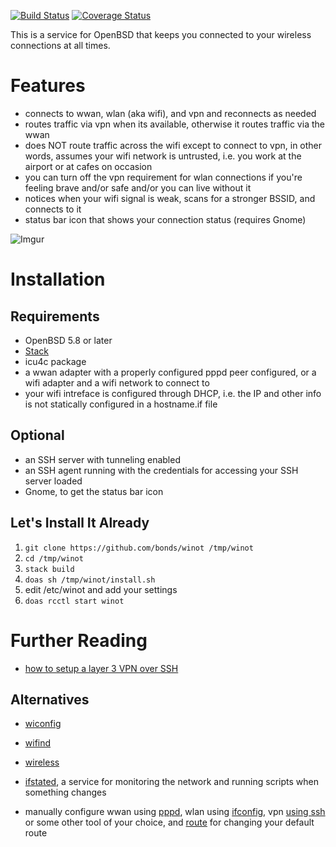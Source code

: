 [![Build Status](https://travis-ci.org/bonds/winot.svg?branch=master)](https://travis-ci.org/bonds/winot)
[![Coverage Status](https://coveralls.io/repos/github/bonds/winot/badge.svg?branch=master)](https://coveralls.io/github/bonds/winot?branch=master)

This is a service for OpenBSD that keeps you connected to your wireless
connections at all times.

# Features

* connects to wwan, wlan (aka wifi), and vpn and reconnects as needed
* routes traffic via vpn when its available, otherwise it routes traffic via the
  wwan
* does NOT route traffic across the wifi except to connect to vpn, in other
  words, assumes your wifi network is untrusted, i.e. you work at the airport or
  at cafes on occasion
* you can turn off the vpn requirement for wlan connections if you're feeling
  brave and/or safe and/or you can live without it
* notices when your wifi signal is weak, scans for a stronger BSSID, and
  connects to it
* status bar icon that shows your connection status (requires Gnome)

![Imgur](http://i.imgur.com/4RdqQ00.gif)

# Installation

## Requirements

* OpenBSD 5.8 or later
* [Stack][3]
* icu4c package
* a wwan adapter with a properly configured pppd peer configured, or a wifi
  adapter and a wifi network to connect to
* your wifi intreface is configured through DHCP, i.e. the IP and other info is
  not statically configured in a hostname.if file

## Optional

* an SSH server with tunneling enabled
* an SSH agent running with the credentials for accessing your SSH server loaded
* Gnome, to get the status bar icon

## Let's Install It Already

1. ````git clone https://github.com/bonds/winot /tmp/winot````
1. ````cd /tmp/winot````
1. ````stack build````
1. ````doas sh /tmp/winot/install.sh````
1. edit /etc/winot and add your settings
1. ````doas rcctl start winot````

# Further Reading

* [how to setup a layer 3 VPN over SSH][2]

## Alternatives

* [wiconfig][1]
* [wifind][8]
* [wireless][9]
* [ifstated][4], a service for monitoring the network and running scripts when something changes
* manually configure wwan using [pppd][5], wlan using [ifconfig][6], vpn [using ssh][2] or some other tool of your choice, and [route][7] for changing your default route

  [1]: https://github.com/devious/wiconfig
  [2]: http://www.kernel-panic.it/openbsd/vpn/vpn5.html
  [3]: http://docs.haskellstack.org/en/stable/README/
  [4]: http://man.openbsd.org/OpenBSD-current/man8/ifstated.8
  [5]: http://man.openbsd.org/OpenBSD-current/man8/pppd.8
  [6]: http://man.openbsd.org/OpenBSD-current/man8/ifconfig.8
  [7]: http://man.openbsd.org/OpenBSD-current/man8/route.8
  [8]: http://marc.info/?l=openbsd-misc&m=146488514620893&w=2
  [9]: https://github.com/farhaven/wireless
